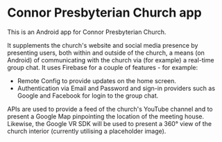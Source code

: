 # Connor Presbyterian Church app

This is an Android app for Connor Presbyterian Church. 

It supplements the church's website and social media presence by presenting users, both within and outside of the church, a means (on Android) of communicating with the church via (for example) a real-time group chat. It uses Firebase for a couple of features - for example:

- Remote Config to provide updates on the home screen.
- Authentication via Email and Password and sign-in providers such as Google and Facebook for login to the group chat.

APIs are used to provide a feed of the church's YouTube channel and to present a Google Map pinpointing the location of the meeting house. Likewise, the Google VR SDK will be used to present a 360° view of the church interior (currently utilising a placeholder image).
